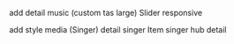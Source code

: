 add detail music (custom tas large)
Slider
responsive

add style media (Singer)
detail singer
Item singer
hub detail
